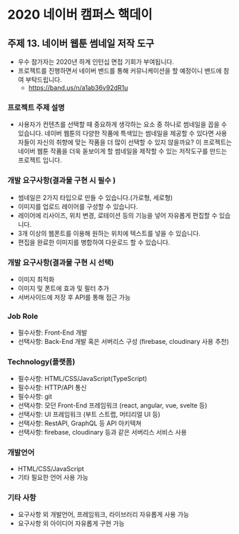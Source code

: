 # 2020 네이버 캠퍼스 핵데이

## 주제 13. 네이버 웹툰 썸네일 저작 도구
* 우수 참가자는 2020년 하계 인턴십 면접 기회가 부여됩니다.
* 프로젝트를 진행하면서 네이버 밴드를 통해 커뮤니케이션을 할 예정이니 밴드에 참여 부탁드립니다.
  * https://band.us/n/a1ab36v92dR1u

### 프로젝트 주제 설명
* 사용자가 컨텐츠를 선택할 때 중요하게 생각하는 요소 중 하나로 썸네일을 꼽을 수 있습니다. 네이버 웹툰의 다양한 작품에 특색있는 썸네일을 제공할 수 있다면 사용자들이 자신의 취향에 맞는 작품을 더 많이 선택할 수 있지 않을까요? 이 프로젝트는 네이버 웹툰 작품을 더욱 돋보이게 할 썸네일을 제작할 수 있는 저작도구를 만드는 프로젝트 입니다.

### 개발 요구사항(결과물 구현 시 필수 )
* 썸네일은 2가지 타입으로 만들 수 있습니다.(가로형, 세로형)
* 이미지를 업로드 레이어를 구성할 수 있습니다.
* 레이어에 리사이즈, 위치 변경, 로테이션 등의 기능을 넣어 자유롭게 편집할 수 있습니다.
* 3개 이상의 웹폰트를 이용해 원하는 위치에 텍스트를 넣을 수 있습니다.
* 편집을 완료한 이미지를 병합하여 다운로드 할 수 있습니다.

### 개발 요구사항(결과물 구현 시 선택)
* 이미지 최적화
* 이미지 및 폰트에 효과 및 필터 추가
* 서버사이드에 저장 후 API를 통해 접근 가능

### Job Role
* 필수사항: Front-End 개발
* 선택사항: Back-End 개발 혹은 서버리스 구성 (firebase, cloudinary 사용 추천)

### Technology(플랫폼)
* 필수사항: HTML/CSS/JavaScript(TypeScript)
* 필수사항: HTTP/API 통신
* 필수사항: git
* 선택사항: 모던 Front-End 프레임워크 (react, angular, vue, svelte 등)
* 선택사항: UI 프레임워크 (부트 스트랩, 머티리얼 UI 등)
* 선택사항: RestAPI, GraphQL 등 API 아키텍쳐
* 선택사항: firebase, cloudinary 등과 같은 서버리스 서비스 사용

### 개발언어
* HTML/CSS/JavaScript
* 기타 필요한 언어 사용 가능

### 기타 사항
* 요구사항 외 개발언어, 프레임워크, 라이브러리 자유롭게 사용 가능
* 요구사항 외 아이디어 자유롭게 구현 가능

